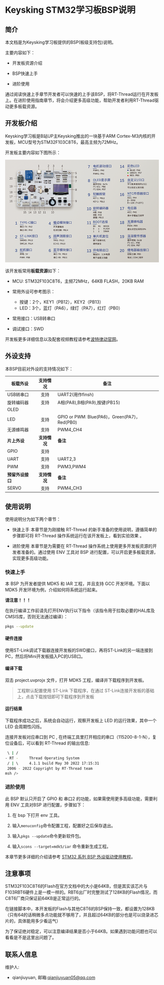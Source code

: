 # Keysking STM32学习板BSP说明

## 简介

本文档是为Keysking学习板提供的BSP(板级支持包)说明。

主要内容如下：

* 开发板资源介绍

* BSP快速上手

* 进阶使用

通过阅读快速上手章节开发者可以快速的上手该BSP，将RT-Thread运行在开发板上。在进阶使用指南章节，将会介绍更多高级功能，帮助开发者利用RT-Thread驱动更多板载资源。

## 开发板介绍

Keysking学习板是B站UP主Keysking推出的一块基于ARM Cortex-M3内核的开发板，MCU型号为STM32F103C8T6，最高主频为72MHz。

开发板主要内容如下图所示：

![board](figures/board.png)

该开发板常用**板载资源**如下：

* MCU: STM32F103C8T6，主频72MHz，64KB FLASH，20KB RAM

* 常用外设可参考图示：
  
  * 按键：2个，KEY1（PB12），KEY2（PB13）
  * LED：3个，蓝灯（PA6），绿灯（PA7），红灯（PB0）

* 常用接口：USB转串口

* 调试接口：SWD

开发板更多详细信息以及配套视频教程请参考[波特律动官网](https://docs.baud-dance.com/)。

## 外设支持

本BSP目前对外设的支持情况如下：

| 板载外设       |   支持情况   | 备注                                         |
|------------|:--------:|--------------------------------------------|
| USB转串口     |    支持    | UART2(用作finsh)                             |
| 旋转编码器      |    支持    | A相(PA8),B相(PA9),按键(PB15)                   |
| OLED       |          |                                            |
| LED        |    支持    | GPIO or PWM: Blue(PA6)，Green(PA7)，Red(PB0) |
| 无源蜂鸣器      |    支持    | PWM4_CH4                                   |
| **片上外设**   | **支持情况** | **备注**                                     |
| GPIO       |    支持    |                                            |
| UART       |    支持    | UART2,3                                    |
| PWM        |    支持    | PWM3,PWM4                                  |
| **预留外设接口** | **支持情况** | **备注**                                     |
| SERVO      |    支持    | PWM4_CH3                                   |

## 使用说明

使用说明分为如下两个章节：

- 快速上手
  本章节是为刚接触 RT-Thread 的新手准备的使用说明，遵循简单的步骤即可将 RT-Thread 操作系统运行在该开发板上，看到实验效果 。

- 进阶使用
  本章节是为需要在 RT-Thread 操作系统上使用更多开发板资源的开发者准备的。通过使用 ENV 工具对 BSP 进行配置，可以开启更多板载资源，实现更多高级功能。

### 快速上手

本 BSP 为开发者提供 MDK5 和 IAR 工程，并且支持 GCC 开发环境。下面以 MDK5 开发环境为例，介绍如何将系统运行起来。

**请注意！！！**

在执行编译工作前请先打开ENV执行以下指令（该指令用于拉取必要的HAL库及CMSIS库，否则无法通过编译）：

```bash
pkgs --update
```

#### 硬件连接

使用ST-Link调试下载器连接开发板的SWD接口，再将ST-Link的另一端连接到PC，然后将Mini开发板插入PC的USB口。

#### 编译下载

双击 project.uvprojx 文件，打开 MDK5 工程，编译并下载程序到开发板。

> 工程默认配置使用 ST-Link 下载程序，在通过 ST-Link连接开发板的基础上，点击下载按钮即可下载程序到开发板

#### 运行结果

下载程序成功之后，系统会自动运行，观察开发板上 LED 的运行效果，其中一个 LED 会周期性闪烁。

连接开发板对应串口到 PC , 在终端工具里打开相应的串口（115200-8-1-N），复位设备后，可以看到 RT-Thread 的输出信息:

```bash
 \ | /
- RT -     Thread Operating System
 / | \     4.1.1 build May 30 2022 17:15:31
 2006 - 2022 Copyright by RT-Thread team
msh />
```

### 进阶使用

此 BSP 默认只开启了 GPIO 和 串口2 的功能，如果需使用更多高级功能，需要利用 ENV 工具对BSP 进行配置，步骤如下：

1. 在 bsp 下打开 env 工具。

2. 输入`menuconfig`命令配置工程，配置好之后保存退出。

3. 输入`pkgs --update`命令更新软件包。

4. 输入`scons --target=mdk5/iar` 命令重新生成工程。

本章节更多详细的介绍请参考 [STM32 系列 BSP 外设驱动使用教程](../docs/STM32系列BSP外设驱动使用教程.md)。

## 注意事项

STM32F103C8T6的Flash在官方文档中的大小是64KB，但是其实该芯片与F103RBT6硬件上是一模一样的。RBT6出厂时完整测试了128KB的Flash情况，而C8T6厂商只保证前64KB是正常运行的。

在链接脚本中，本开发板的Flash与其他C8T6的BSP保持一致，都设置为128KB（只有64的话稍微多点功能就不够用了，并且超过64KB的部分也是可以烧录进芯片的，具体能用多少看运气）

为了保证绝对稳定，可以注意编译结果是否小于64KB。如果遇到功能问题也可以看看是不是这里出问题了。

## 联系人信息

维护人: 

* qianjiuyuan, 邮箱:<qianjiuyuan05@qq.com>
